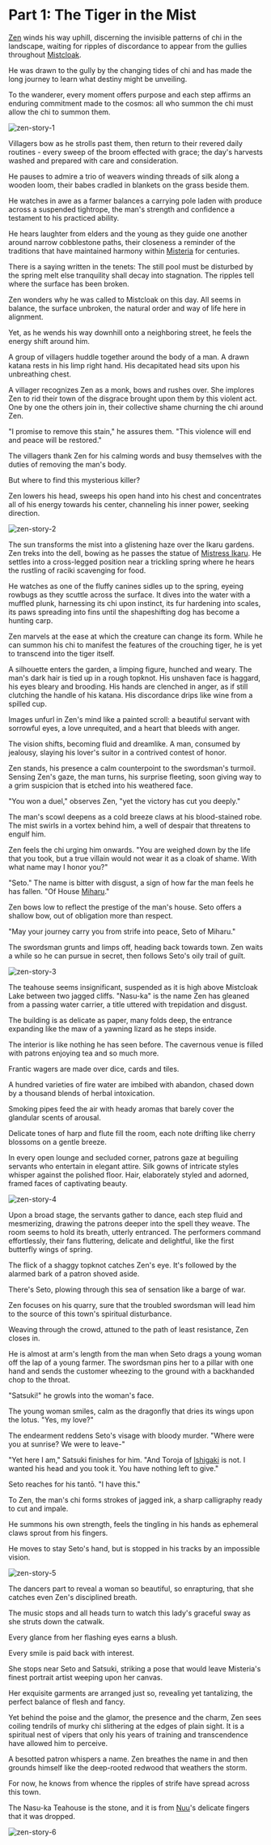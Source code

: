 # Part 1: The Tiger in the Mist

[Zen](../../heroes-of-rathe/zen-about.md) winds his way uphill, discerning the invisible patterns of chi in the landscape, waiting for ripples of discordance to appear from the gullies throughout [Mistcloak](../../world-of-rathe/misteria/among-the-mists.md#mistcloak-gully).

He was drawn to the gully by the changing tides of chi and has made the long journey to learn what destiny might be unveiling.

To the wanderer, every moment offers purpose and each step affirms an enduring commitment made to the cosmos: all who summon the chi must allow the chi to summon them.

<img src="https://d2hl7maqck52px.cloudfront.net/main-story/15-part-the-mistveil/zen-story-1.webp" alt="zen-story-1" class="center">

Villagers bow as he strolls past them, then return to their revered daily routines - every sweep of the broom effected with grace; the day's harvests washed and prepared with care and consideration.

He pauses to admire a trio of weavers winding threads of silk along a wooden loom, their babes cradled in blankets on the grass beside them.

He watches in awe as a farmer balances a carrying pole laden with produce across a suspended tightrope, the man's strength and confidence a testament to his practiced ability.

He hears laughter from elders and the young as they guide one another around narrow cobblestone paths, their closeness a reminder of the traditions that have maintained harmony within [Misteria](../../world-of-rathe/misteria/misteria.md) for centuries.

There is a saying written in the tenets: The still pool must be disturbed by the spring melt else tranquility shall decay into stagnation. The ripples tell where the surface has been broken.

Zen wonders why he was called to Mistcloak on this day. All seems in balance, the surface unbroken, the natural order and way of life here in alignment.

Yet, as he wends his way downhill onto a neighboring street, he feels the energy shift around him.

A group of villagers huddle together around the body of a man. A drawn katana rests in his limp right hand. His decapitated head sits upon his unbreathing chest.

A villager recognizes Zen as a monk, bows and rushes over. She implores Zen to rid their town of the disgrace brought upon them by this violent act. One by one the others join in, their collective shame churning the chi around Zen.

"I promise to remove this stain," he assures them. "This violence will end and peace will be restored."

The villagers thank Zen for his calming words and busy themselves with the duties of removing the man's body.

But where to find this mysterious killer?

Zen lowers his head, sweeps his open hand into his chest and concentrates all of his energy towards his center, channeling his inner power, seeking direction.

<img src="https://d2hl7maqck52px.cloudfront.net/main-story/15-part-the-mistveil/zen-story-2.webp" alt="zen-story-2" class="center">

The sun transforms the mist into a glistening haze over the Ikaru gardens. Zen treks into the dell, bowing as he passes the statue of [Mistress Ikaru](../../world-of-rathe/misteria/the-legend-of-mistress-ikaru.md). He settles into a cross-legged position near a trickling spring where he hears the rustling of raciki scavenging for food.

He watches as one of the fluffy canines sidles up to the spring, eyeing rowbugs as they scuttle across the surface. It dives into the water with a muffled plunk, harnessing its chi upon instinct, its fur hardening into scales, its paws spreading into fins until the shapeshifting dog has become a hunting carp.

Zen marvels at the ease at which the creature can change its form. While he can summon his chi to manifest the features of the crouching tiger, he is yet to transcend into the tiger itself.

A silhouette enters the garden, a limping figure, hunched and weary. The man's dark hair is tied up in a rough topknot. His unshaven face is haggard, his eyes bleary and brooding. His hands are clenched in anger, as if still clutching the handle of his katana. His discordance drips like wine from a spilled cup.

Images unfurl in Zen's mind like a painted scroll: a beautiful servant with sorrowful eyes, a love unrequited, and a heart that bleeds with anger.

The vision shifts, becoming fluid and dreamlike. A man, consumed by jealousy, slaying his lover's suitor in a contrived contest of honor.

Zen stands, his presence a calm counterpoint to the swordsman's turmoil. Sensing Zen's gaze, the man turns, his surprise fleeting, soon giving way to a grim suspicion that is etched into his weathered face.

"You won a duel," observes Zen, "yet the victory has cut you deeply."

The man's scowl deepens as a cold breeze claws at his blood-stained robe. The mist swirls in a vortex behind him, a well of despair that threatens to engulf him.

Zen feels the chi urging him onwards. "You are weighed down by the life that you took, but a true villain would not wear it as a cloak of shame. With what name may I honor you?"

"Seto." The name is bitter with disgust, a sign of how far the man feels he has fallen. "Of House [Miharu](../../world-of-rathe/misteria/prestigious-households.md)."

Zen bows low to reflect the prestige of the man's house. Seto offers a shallow bow, out of obligation more than respect.

"May your journey carry you from strife into peace, Seto of Miharu."

The swordsman grunts and limps off, heading back towards town. Zen waits a while so he can pursue in secret, then follows Seto's oily trail of guilt.

<img src="https://d2hl7maqck52px.cloudfront.net/main-story/15-part-the-mistveil/zen-story-3.webp" alt="zen-story-3" class="center">

The teahouse seems insignificant, suspended as it is high above Mistcloak Lake between two jagged cliffs. "Nasu-ka" is the name Zen has gleaned from a passing water carrier, a title uttered with trepidation and disgust.

The building is as delicate as paper, many folds deep, the entrance expanding like the maw of a yawning lizard as he steps inside.

The interior is like nothing he has seen before. The cavernous venue is filled with patrons enjoying tea and so much more.

Frantic wagers are made over dice, cards and tiles.

A hundred varieties of fire water are imbibed with abandon, chased down by a thousand blends of herbal intoxication.

Smoking pipes feed the air with heady aromas that barely cover the glandular scents of arousal.

Delicate tones of harp and flute fill the room, each note drifting like cherry blossoms on a gentle breeze.

In every open lounge and secluded corner, patrons gaze at beguiling servants who entertain in elegant attire. Silk gowns of intricate styles whisper against the polished floor. Hair, elaborately styled and adorned, framed faces of captivating beauty.

<img src="https://d2hl7maqck52px.cloudfront.net/main-story/15-part-the-mistveil/zen-story-4.webp" alt="zen-story-4" class="center">

Upon a broad stage, the servants gather to dance, each step fluid and mesmerizing, drawing the patrons deeper into the spell they weave. The room seems to hold its breath, utterly entranced. The performers command effortlessly, their fans fluttering, delicate and delightful, like the first butterfly wings of spring.

The flick of a shaggy topknot catches Zen's eye. It's followed by the alarmed bark of a patron shoved aside.

There's Seto, plowing through this sea of sensation like a barge of war.

Zen focuses on his quarry, sure that the troubled swordsman will lead him to the source of this town's spiritual disturbance.

Weaving through the crowd, attuned to the path of least resistance, Zen closes in.

He is almost at arm's length from the man when Seto drags a young woman off the lap of a young farmer. The swordsman pins her to a pillar with one hand and sends the customer wheezing to the ground with a backhanded chop to the throat.

"Satsuki!" he growls into the woman's face.

The young woman smiles, calm as the dragonfly that dries its wings upon the lotus. "Yes, my love?"

The endearment reddens Seto's visage with bloody murder. "Where were you at sunrise? We were to leave-"

"Yet here I am," Satsuki finishes for him. "And Toroja of [Ishigaki](../../world-of-rathe/misteria/prestigious-households.md) is not. I wanted his head and you took it. You have nothing left to give."

Seto reaches for his tantō. "I have this."

To Zen, the man's chi forms strokes of jagged ink, a sharp calligraphy ready to cut and impale.

He summons his own strength, feels the tingling in his hands as ephemeral claws sprout from his fingers.

He moves to stay Seto's hand, but is stopped in his tracks by an impossible vision.

<img src="https://d2hl7maqck52px.cloudfront.net/main-story/15-part-the-mistveil/zen-story-5.webp" alt="zen-story-5" class="center">

The dancers part to reveal a woman so beautiful, so enrapturing, that she catches even Zen's disciplined breath.

The music stops and all heads turn to watch this lady's graceful sway as she struts down the catwalk.

Every glance from her flashing eyes earns a blush.

Every smile is paid back with interest.

She stops near Seto and Satsuki, striking a pose that would leave Misteria's finest portrait artist weeping upon her canvas.

Her exquisite garments are arranged just so, revealing yet tantalizing, the perfect balance of flesh and fancy.

Yet behind the poise and the glamor, the presence and the charm, Zen sees coiling tendrils of murky chi slithering at the edges of plain sight. It is a spiritual nest of vipers that only his years of training and transcendence have allowed him to perceive.

A besotted patron whispers a name. Zen breathes the name in and then grounds himself like the deep-rooted redwood that weathers the storm.

For now, he knows from whence the ripples of strife have spread across this town.

The Nasu-ka Teahouse is the stone, and it is from [Nuu](../../heroes-of-rathe/nuu-about.md)'s delicate fingers that it was dropped.

<img src="https://d2hl7maqck52px.cloudfront.net/main-story/15-part-the-mistveil/zen-story-6.webp" alt="zen-story-6" class="center">
